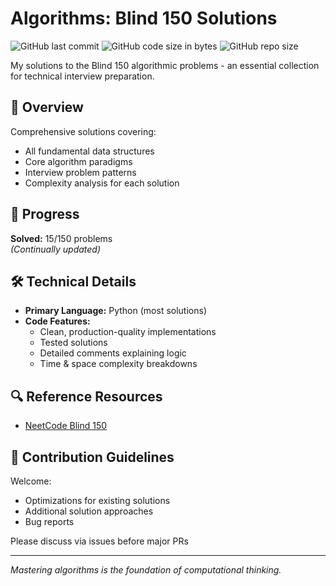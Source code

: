 # Algorithms: Blind 150 Solutions

![GitHub last commit](https://img.shields.io/github/last-commit/gianlucarea/algorithms)
![GitHub code size in bytes](https://img.shields.io/github/languages/code-size/gianlucarea/algorithms)
![GitHub repo size](https://img.shields.io/github/repo-size/gianlucarea/algorithms)

My solutions to the Blind 150 algorithmic problems - an essential collection for technical interview preparation.

## 📌 Overview

Comprehensive solutions covering:

- All fundamental data structures
- Core algorithm paradigms
- Interview problem patterns
- Complexity analysis for each solution

## 🚀 Progress

**Solved:** 15/150 problems  
*(Continually updated)*

## 🛠 Technical Details

- **Primary Language:** Python (most solutions)
- **Code Features:**
  - Clean, production-quality implementations
  - Tested solutions
  - Detailed comments explaining logic
  - Time & space complexity breakdowns

## 🔍 Reference Resources

- [NeetCode Blind 150](https://neetcode.io/practice)

## 🤝 Contribution Guidelines

Welcome:

- Optimizations for existing solutions
- Additional solution approaches
- Bug reports

Please discuss via issues before major PRs

---

*Mastering algorithms is the foundation of computational thinking.*
